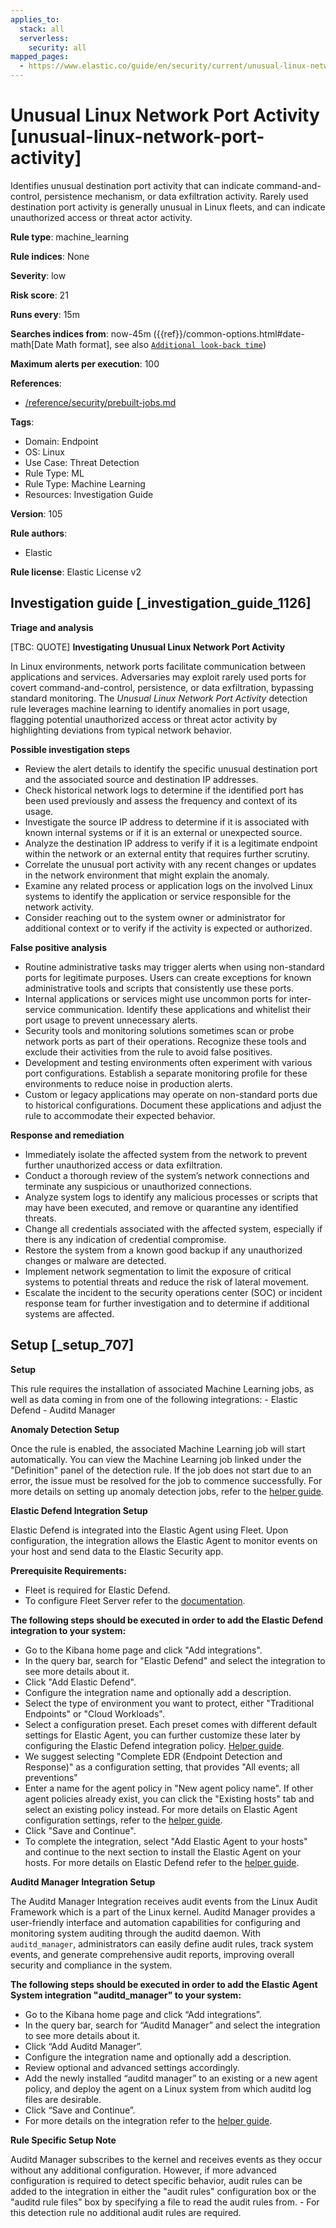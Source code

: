 ```yaml
---
applies_to:
  stack: all
  serverless:
    security: all
mapped_pages:
  - https://www.elastic.co/guide/en/security/current/unusual-linux-network-port-activity.html
---
```


# Unusual Linux Network Port Activity [unusual-linux-network-port-activity]

Identifies unusual destination port activity that can indicate command-and-control, persistence mechanism, or data exfiltration activity. Rarely used destination port activity is generally unusual in Linux fleets, and can indicate unauthorized access or threat actor activity.

**Rule type**: machine_learning

**Rule indices**: None

**Severity**: low

**Risk score**: 21

**Runs every**: 15m

**Searches indices from**: now-45m ({{ref}}/common-options.html#date-math[Date Math format], see also [`Additional look-back time`](docs-content://solutions/security/detect-and-alert/create-detection-rule.md#rule-schedule))

**Maximum alerts per execution**: 100

**References**:

* [/reference/security/prebuilt-jobs.md](/reference/prebuilt-jobs.md)

**Tags**:

* Domain: Endpoint
* OS: Linux
* Use Case: Threat Detection
* Rule Type: ML
* Rule Type: Machine Learning
* Resources: Investigation Guide

**Version**: 105

**Rule authors**:

* Elastic

**Rule license**: Elastic License v2

## Investigation guide [_investigation_guide_1126]

**Triage and analysis**

[TBC: QUOTE]
**Investigating Unusual Linux Network Port Activity**

In Linux environments, network ports facilitate communication between applications and services. Adversaries may exploit rarely used ports for covert command-and-control, persistence, or data exfiltration, bypassing standard monitoring. The *Unusual Linux Network Port Activity* detection rule leverages machine learning to identify anomalies in port usage, flagging potential unauthorized access or threat actor activity by highlighting deviations from typical network behavior.

**Possible investigation steps**

* Review the alert details to identify the specific unusual destination port and the associated source and destination IP addresses.
* Check historical network logs to determine if the identified port has been used previously and assess the frequency and context of its usage.
* Investigate the source IP address to determine if it is associated with known internal systems or if it is an external or unexpected source.
* Analyze the destination IP address to verify if it is a legitimate endpoint within the network or an external entity that requires further scrutiny.
* Correlate the unusual port activity with any recent changes or updates in the network environment that might explain the anomaly.
* Examine any related process or application logs on the involved Linux systems to identify the application or service responsible for the network activity.
* Consider reaching out to the system owner or administrator for additional context or to verify if the activity is expected or authorized.

**False positive analysis**

* Routine administrative tasks may trigger alerts when using non-standard ports for legitimate purposes. Users can create exceptions for known administrative tools and scripts that consistently use these ports.
* Internal applications or services might use uncommon ports for inter-service communication. Identify these applications and whitelist their port usage to prevent unnecessary alerts.
* Security tools and monitoring solutions sometimes scan or probe network ports as part of their operations. Recognize these tools and exclude their activities from the rule to avoid false positives.
* Development and testing environments often experiment with various port configurations. Establish a separate monitoring profile for these environments to reduce noise in production alerts.
* Custom or legacy applications may operate on non-standard ports due to historical configurations. Document these applications and adjust the rule to accommodate their expected behavior.

**Response and remediation**

* Immediately isolate the affected system from the network to prevent further unauthorized access or data exfiltration.
* Conduct a thorough review of the system’s network connections and terminate any suspicious or unauthorized connections.
* Analyze system logs to identify any malicious processes or scripts that may have been executed, and remove or quarantine any identified threats.
* Change all credentials associated with the affected system, especially if there is any indication of credential compromise.
* Restore the system from a known good backup if any unauthorized changes or malware are detected.
* Implement network segmentation to limit the exposure of critical systems to potential threats and reduce the risk of lateral movement.
* Escalate the incident to the security operations center (SOC) or incident response team for further investigation and to determine if additional systems are affected.


## Setup [_setup_707]

**Setup**

This rule requires the installation of associated Machine Learning jobs, as well as data coming in from one of the following integrations: - Elastic Defend - Auditd Manager

**Anomaly Detection Setup**

Once the rule is enabled, the associated Machine Learning job will start automatically. You can view the Machine Learning job linked under the "Definition" panel of the detection rule. If the job does not start due to an error, the issue must be resolved for the job to commence successfully. For more details on setting up anomaly detection jobs, refer to the [helper guide](docs-content://explore-analyze/machine-learning/anomaly-detection.md).

**Elastic Defend Integration Setup**

Elastic Defend is integrated into the Elastic Agent using Fleet. Upon configuration, the integration allows the Elastic Agent to monitor events on your host and send data to the Elastic Security app.

**Prerequisite Requirements:**

* Fleet is required for Elastic Defend.
* To configure Fleet Server refer to the [documentation](docs-content://reference/ingestion-tools/fleet/fleet-server.md).

**The following steps should be executed in order to add the Elastic Defend integration to your system:**

* Go to the Kibana home page and click "Add integrations".
* In the query bar, search for "Elastic Defend" and select the integration to see more details about it.
* Click "Add Elastic Defend".
* Configure the integration name and optionally add a description.
* Select the type of environment you want to protect, either "Traditional Endpoints" or "Cloud Workloads".
* Select a configuration preset. Each preset comes with different default settings for Elastic Agent, you can further customize these later by configuring the Elastic Defend integration policy. [Helper guide](docs-content://solutions/security/configure-elastic-defend/configure-an-integration-policy-for-elastic-defend.md).
* We suggest selecting "Complete EDR (Endpoint Detection and Response)" as a configuration setting, that provides "All events; all preventions"
* Enter a name for the agent policy in "New agent policy name". If other agent policies already exist, you can click the "Existing hosts" tab and select an existing policy instead. For more details on Elastic Agent configuration settings, refer to the [helper guide](docs-content://reference/ingestion-tools/fleet/agent-policy.md).
* Click "Save and Continue".
* To complete the integration, select "Add Elastic Agent to your hosts" and continue to the next section to install the Elastic Agent on your hosts. For more details on Elastic Defend refer to the [helper guide](docs-content://solutions/security/configure-elastic-defend/install-elastic-defend.md).

**Auditd Manager Integration Setup**

The Auditd Manager Integration receives audit events from the Linux Audit Framework which is a part of the Linux kernel. Auditd Manager provides a user-friendly interface and automation capabilities for configuring and monitoring system auditing through the auditd daemon. With `auditd_manager`, administrators can easily define audit rules, track system events, and generate comprehensive audit reports, improving overall security and compliance in the system.

**The following steps should be executed in order to add the Elastic Agent System integration "auditd_manager" to your system:**

* Go to the Kibana home page and click “Add integrations”.
* In the query bar, search for “Auditd Manager” and select the integration to see more details about it.
* Click “Add Auditd Manager”.
* Configure the integration name and optionally add a description.
* Review optional and advanced settings accordingly.
* Add the newly installed “auditd manager” to an existing or a new agent policy, and deploy the agent on a Linux system from which auditd log files are desirable.
* Click “Save and Continue”.
* For more details on the integration refer to the [helper guide](https://docs.elastic.co/integrations/auditd_manager).

**Rule Specific Setup Note**

Auditd Manager subscribes to the kernel and receives events as they occur without any additional configuration. However, if more advanced configuration is required to detect specific behavior, audit rules can be added to the integration in either the "audit rules" configuration box or the "auditd rule files" box by specifying a file to read the audit rules from. - For this detection rule no additional audit rules are required.


